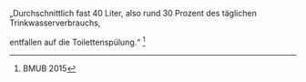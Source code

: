 „Durchschnittlich fast 40 Liter, also rund 30 Prozent des täglichen Trinkwasserverbrauchs,

entfallen auf die Toilettenspülung.“ [^1]





[^1]: BMUB 2015

